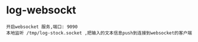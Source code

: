 # log-websockt

~~~~
开启websocket 服务,端口: 9090
本地监听 /tmp/log-stock.socket ,把输入的文本信息push到连接到websocket的客户端
~~~~
